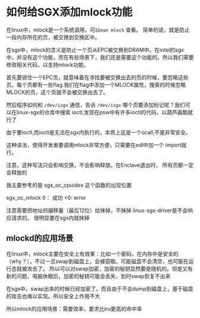 # 如何给SGX添加mlock功能

在linux中，mlock是一个系统调用，可以`man mlock` 查看。 简单的说，就是防止一段内存所在的页，被交换到交换区中。

在sgx中，mlock的含义是防止一个页从EPC被交换到DRAM中。在intel的sgx中，并没有这个功能，而在有些场景下，我们还是需要这个功能的。所以我们需要修改相关代码，以支持mlock功能。

首先要锁住一个EPC页，就意味着在寻找要被交换出去的页的时候，要忽略这些页。每个页都有一些flag.我们在flag中添加一个MLOCK属性，搜索的时候忽略MLOCK的页，这个页就不会被交换出去了。

然后程序如何和 `/dev/isgx` 通信，告诉 `/dev/isgx` 哪个页要添加标记呢？我们可以在linux-sgx的仓库中搜索 ioctl,发现在psw中有许多ioctl的代码，以葫芦画瓢就行了

由于要ioctl,而ioctl是无法在sgx内执行的，本质上这是一个ocall,不是非常安全。

这种该法，使得开发者要调用mlock非常方便，只需要在edl中加一个 import就行。

注意，这种写法只会影响交换，不会影响释放。在Enclave退出时， 所有页都一定会释放的

我主要参考的是 sgx_oc_cpuidex 这个函数的出现位置

sgx_oc_mlock 
0： 成功
<0: error 


注意需要把地址的偏移量（最后12位）给抹掉，不抹掉 linux-sgx-driver是不会响应请求的。
很明显要在sgx内就抹掉

## mlockd的应用场景
在linux中，mlock主要在安全上有效果：比如一个密码，在内存中是安全的（why？），不过一旦swap到磁盘上，会被窃取。可能磁盘不会清空，也可能在运行态就被攻击了。
所以可以对swap加密，加密的秘钥显然要是随机的。但是又有新的问题，电脑休眠后，加密的秘钥可能会丢失，到时swap恢复不出来

在sgx中，swap出来的时候已经加密了。而且由于不会dump到磁盘上，基于磁盘的攻击也难以实现。所以安全上作用不大

所以mlock的应用场景：需要效率，要求比lru更高的命中率

